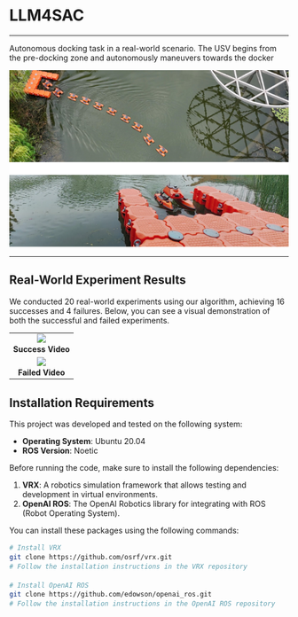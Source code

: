 # LLM4SAC
---
Autonomous docking task in a real-world scenario. The USV begins from the pre-docking zone and autonomously maneuvers towards the docker


<img src="./gif/usv_docking_mission.png" width="1000"/>


---
## Real-World Experiment Results 

We conducted 20 real-world experiments using our algorithm, achieving 16 successes and 4 failures. Below, you can see a visual demonstration of both the successful and failed experiments.

<table> <tr> <!-- 第一行，成功实验的 GIF --> <td align="center"> <img src="./gif/success.gif" width="800"/><br> <strong>Success Video</strong> </td> </tr> <tr> <!-- 第二行，失败实验的 GIF --> <td align="center"> <img src="./gif/fail.gif" width="800"/><br> <strong>Failed Video</strong> </td> </tr> </table>


## Installation Requirements

This project was developed and tested on the following system:

- **Operating System**: Ubuntu 20.04
- **ROS Version**: Noetic

Before running the code, make sure to install the following dependencies:

1. **VRX**: A robotics simulation framework that allows testing and development in virtual environments.
2. **OpenAI ROS**: The OpenAI Robotics library for integrating with ROS (Robot Operating System).

You can install these packages using the following commands:

```bash
# Install VRX
git clone https://github.com/osrf/vrx.git
# Follow the installation instructions in the VRX repository

# Install OpenAI ROS
git clone https://github.com/edowson/openai_ros.git
# Follow the installation instructions in the OpenAI ROS repository
